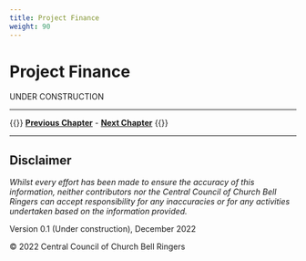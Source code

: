 ```yaml
---
title: Project Finance
weight: 90
---
```


# Project Finance

UNDER CONSTRUCTION

----

{{<hint info>}}
**[Previous Chapter](../080-permissions-approvals/)** - **[Next Chapter](../100-regulations-compliance/)**
{{</hint>}}

----

## Disclaimer
 
*Whilst every effort has been made to ensure the accuracy of this information, neither contributors nor the Central Council of Church Bell Ringers can accept responsibility for any inaccuracies or for any activities undertaken based on the information provided.*

Version 0.1 (Under construction), December 2022

© 2022 Central Council of Church Bell Ringers
